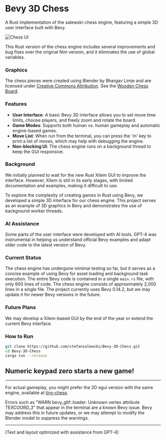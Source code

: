 # Bevy 3D Chess

A Rust implementation of the salewski-chess engine, featuring a simple 3D user interface built with Bevy.

![Chess UI](http://ssalewski.de/tmp/Bevy-3D-Chess.png)

This Rust version of the chess engine includes several improvements and bug fixes over the original Nim version, and it eliminates the use of global variables.

### Graphics

The chess pieces were created using Blender by Bhargav Limje and are licensed under [Creative Commons Attribution](http://creativecommons.org/licenses/by/4.0/).
See the [Wooden Chess Board](https://skfb.ly/oXqwI).

### Features

- **User Interface**: A basic Bevy 3D interface allows you to set move time limits, choose players, and freely zoom and rotate the board.
- **Game Modes**: Supports both human vs. human gameplay and automatic engine-based games.
- **Move List**: When run from the terminal, you can press the 'm' key to print a list of moves, which may help with debugging the engine.
- **Non-blocking UI**: The chess engine runs on a background thread to keep the GUI responsive.

### Background

We initially planned to wait for the new Rust Xilem GUI to improve the interface. However, Xilem is still in its early stages, with limited documentation and examples, making it difficult to use.

To explore the complexity of creating games in Rust using Bevy, we developed a simple 3D interface for our chess engine. This project serves as an example of 3D graphics in Bevy and demonstrates the use of background worker threads.

### AI Assistance

Some parts of the user interface were developed with AI tools. GPT-4 was instrumental in helping us understand official Bevy examples and adapt older code to the latest version of Bevy.

### Current Status

The chess engine has undergone minimal testing so far, but it serves as a concise example of using Bevy for asset loading and background task execution.
The entire Bevy code is contained in a single `main.rs` file, with only 600 lines of code. The chess engine consists of approximately 2,000 lines in a single file. The project currently uses Bevy 0.14.2, but we may update it for newer Bevy versions in the future.

### Future Plans

We may develop a Xilem-based GUI by the end of the year or extend the current Bevy interface.

### How to Run

```sh
git clone https://github.com/stefansalewski/Bevy-3D-Chess.git
cd Bevy-3D-Chess
cargo run --release
```

## Numeric keypad zero starts a new game!

---

For actual gameplay, you might prefer the 2D egui version with the same engine, available at [tiny-chess](https://github.com/StefanSalewski/tiny-chess).

Errors such as "WARN bevy_gltf::loader: Unknown vertex attribute TEXCOORD_3" that appear in the terminal are a known Bevy issue. Bevy may address this in future updates, or we may attempt to modify the Blender model to suppress the warnings.

---

[Text and layout optimized with assistance from GPT-4]

